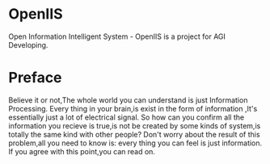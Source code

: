 # OpenIIS

Open Information Intelligent System - OpenIIS is a project for AGI Developing.

# Preface
Believe it or not,The whole world you can understand is just Information Processing.
Every thing in your brain,is exist in the form of information ,It's essentially just a lot of electrical signal.
So how can you confirm all the information you recieve is true,is not be created by some kinds of system,is totally the same kind with other people?
Don't worry about the result of this problem,all you need to know is: every thing you can feel is just information.
If you agree with this point,you can read on.



